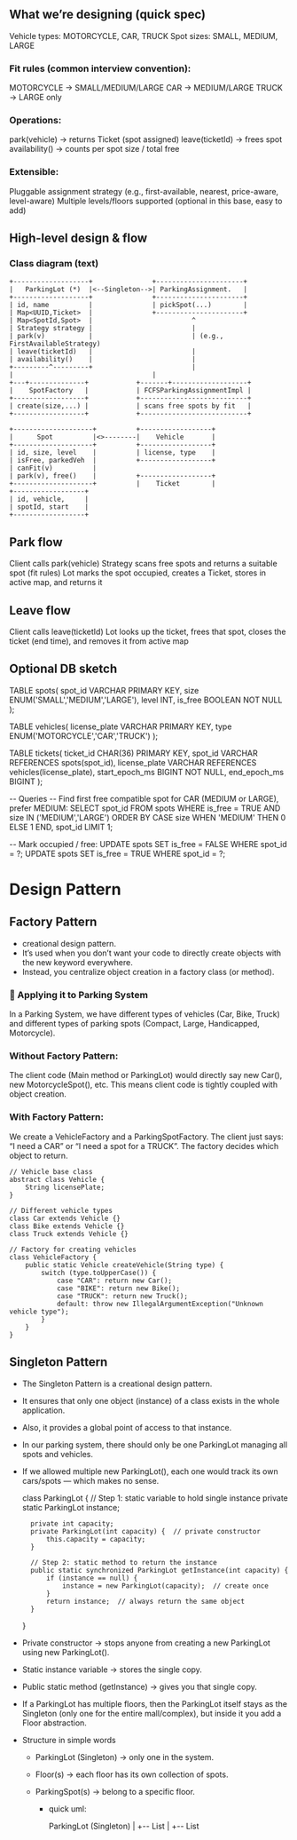 ## What we’re designing (quick spec)

Vehicle types: MOTORCYCLE, CAR, TRUCK
Spot sizes: SMALL, MEDIUM, LARGE

### Fit rules (common interview convention):
MOTORCYCLE → SMALL/MEDIUM/LARGE
CAR → MEDIUM/LARGE
TRUCK → LARGE only

### Operations:

park(vehicle) → returns Ticket (spot assigned)
leave(ticketId) → frees spot
availability() → counts per spot size / total free

### Extensible:
Pluggable assignment strategy (e.g., first-available, nearest, price-aware, level-aware)
Multiple levels/floors supported (optional in this base, easy to add)



## High-level design & flow
### Class diagram (text)

    +-------------------+               +----------------------+
    |   ParkingLot (*)  |<--Singleton-->| ParkingAssignment.   |
    +-------------------+               +----------------------+
    | id, name          |               | pickSpot(...)        |
    | Map<UUID,Ticket>  |               +----------------------+
    | Map<SpotId,Spot>  |                         ^
    | Strategy strategy |                         |
    | park(v)           |                         | (e.g., FirstAvailableStrategy)
    | leave(ticketId)   |                         |
    | availability()    |                         |
    +---------^---------+                         |
    |                                   |
    +---+--------------+            +-------+-------------------+
    |    SpotFactory   |            | FCFSParkingAssignmentImpl |
    +------------------+            +---------------------------+
    | create(size,...) |            | scans free spots by fit   |
    +------------------+            +---------------------------+
    
    +--------------------+          +------------------+
    |      Spot          |<>--------|    Vehicle       |
    +--------------------+          +------------------+
    | id, size, level    |          | license, type    |
    | isFree, parkedVeh  |          +------------------+
    | canFit(v)          |
    | park(v), free()    |          +------------------+
    +--------------------+          |    Ticket        |
    +------------------+
    | id, vehicle,     |
    | spotId, start    |
    +------------------+

## Park flow

Client calls park(vehicle)
Strategy scans free spots and returns a suitable spot (fit rules)
Lot marks the spot occupied, creates a Ticket, stores in active map, and returns it

## Leave flow

Client calls leave(ticketId)
Lot looks up the ticket, frees that spot, closes the ticket (end time), and removes it from active map

## Optional DB sketch

TABLE spots(
spot_id VARCHAR PRIMARY KEY,
size ENUM('SMALL','MEDIUM','LARGE'),
level INT,
is_free BOOLEAN NOT NULL
);

TABLE vehicles(
license_plate VARCHAR PRIMARY KEY,
type ENUM('MOTORCYCLE','CAR','TRUCK')
);

TABLE tickets(
ticket_id CHAR(36) PRIMARY KEY,
spot_id VARCHAR REFERENCES spots(spot_id),
license_plate VARCHAR REFERENCES vehicles(license_plate),
start_epoch_ms BIGINT NOT NULL,
end_epoch_ms BIGINT
);

-- Queries
-- Find first free compatible spot for CAR (MEDIUM or LARGE), prefer MEDIUM:
SELECT spot_id FROM spots
WHERE is_free = TRUE AND size IN ('MEDIUM','LARGE')
ORDER BY CASE size WHEN 'MEDIUM' THEN 0 ELSE 1 END, spot_id
LIMIT 1;

-- Mark occupied / free:
UPDATE spots SET is_free = FALSE WHERE spot_id = ?;
UPDATE spots SET is_free = TRUE  WHERE spot_id = ?;




# Design Pattern

## Factory Pattern

- creational design pattern.
- It’s used when you don’t want your code to directly create objects with the new keyword everywhere.
- Instead, you centralize object creation in a factory class (or method).

### 🚗 Applying it to Parking System

In a Parking System, we have different types of vehicles (Car, Bike, Truck) and different types of parking spots (Compact, Large, Handicapped, Motorcycle).

### Without Factory Pattern:

The client code (Main method or ParkingLot) would directly say new Car(), new MotorcycleSpot(), etc.
This means client code is tightly coupled with object creation.

### With Factory Pattern:

We create a VehicleFactory and a ParkingSpotFactory.
The client just says: “I need a CAR” or “I need a spot for a TRUCK”.
The factory decides which object to return.

    // Vehicle base class
    abstract class Vehicle {
        String licensePlate;
    }

    // Different vehicle types
    class Car extends Vehicle {}
    class Bike extends Vehicle {}
    class Truck extends Vehicle {}

    // Factory for creating vehicles
    class VehicleFactory {
        public static Vehicle createVehicle(String type) {
            switch (type.toUpperCase()) {
                case "CAR": return new Car();
                case "BIKE": return new Bike();
                case "TRUCK": return new Truck();
                default: throw new IllegalArgumentException("Unknown vehicle type");
            }
        }
    }


## Singleton Pattern

- The Singleton Pattern is a creational design pattern.
- It ensures that only one object (instance) of a class exists in the whole application.
- Also, it provides a global point of access to that instance.

- In our parking system, there should only be one ParkingLot managing all spots and vehicles.
- If we allowed multiple new ParkingLot(), each one would track its own cars/spots — which makes no sense.


    class ParkingLot {
        // Step 1: static variable to hold single instance
        private static ParkingLot instance;

        private int capacity;
        private ParkingLot(int capacity) {  // private constructor
            this.capacity = capacity;
        }

        // Step 2: static method to return the instance
        public static synchronized ParkingLot getInstance(int capacity) {
            if (instance == null) {
                instance = new ParkingLot(capacity);  // create once
            }
            return instance;  // always return the same object
        }
    }

- Private constructor → stops anyone from creating a new ParkingLot using new ParkingLot().
- Static instance variable → stores the single copy.
- Public static method (getInstance) → gives you that single copy.

- If a ParkingLot has multiple floors, then the ParkingLot itself stays as the Singleton (only one for the entire mall/complex), but inside it you add a Floor abstraction.
- Structure in simple words 
  - ParkingLot (Singleton) → only one in the system.
  - Floor(s) → each floor has its own collection of spots.
  - ParkingSpot(s) → belong to a specific floor.
    
    - quick uml:

      ParkingLot (Singleton)
        |
        +-- List<Floor>
                |
                +-- List<ParkingSpot>












